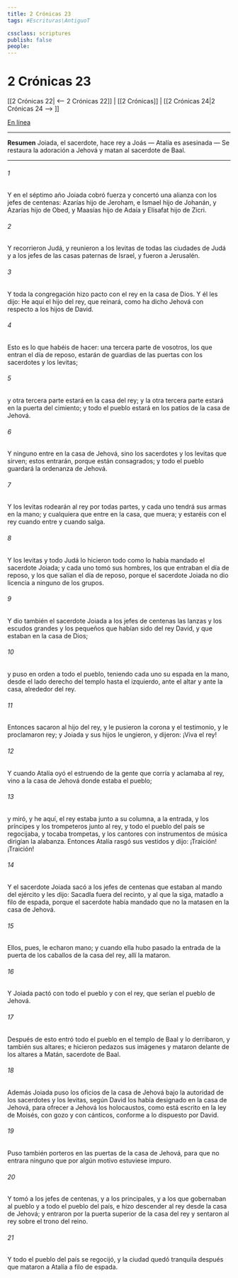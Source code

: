 ```yaml
---
title: 2 Crónicas 23
tags: #Escrituras\AntiguoT

cssclass: scriptures
publish: false
people:
---
```


# 2 Crónicas 23
[[2 Crónicas 22| <-- 2 Crónicas 22]] | [[2 Crónicas]] | [[2 Crónicas 24|2 Crónicas 24 --> ]]

[En línea](https://churchofjesuschrist.org/study/scriptures/ot/2-chr/23?lang=spa)

---
__Resumen__
Joiada, el sacerdote, hace rey a Joás — Atalía es asesinada — Se restaura la adoración a Jehová y matan al sacerdote de Baal.

---
###### 1 
Y en el séptimo año Joiada cobró fuerza y concertó una alianza con los jefes de centenas: Azarías hijo de Jeroham, e Ismael hijo de Johanán, y Azarías hijo de Obed, y Maasías hijo de Adaía y Elisafat hijo de Zicri.

###### 2 
Y recorrieron Judá, y reunieron a los levitas de todas las ciudades de Judá y a los jefes de las casas paternas de Israel, y fueron a Jerusalén.

###### 3 
Y toda la congregación hizo pacto con el rey en la casa de Dios. Y él les dijo: He aquí el hijo del rey, que reinará, como ha dicho Jehová con respecto a los hijos de David.

###### 4 
Esto es lo que habéis de hacer: una tercera parte de vosotros, los que entran el día de reposo, estarán de guardias de las puertas con los sacerdotes y los levitas;

###### 5 
y otra tercera parte estará en la casa del rey; y la otra tercera parte estará en la puerta del cimiento; y todo el pueblo estará en los patios de la casa de Jehová.

###### 6 
Y ninguno entre en la casa de Jehová, sino los sacerdotes y los levitas que sirven; estos entrarán, porque están consagrados; y todo el pueblo guardará la ordenanza de Jehová.

###### 7 
Y los levitas rodearán al rey por todas partes, y cada uno tendrá sus armas en la mano; y cualquiera que entre en la casa, que muera; y estaréis con el rey cuando entre y cuando salga.

###### 8 
Y los levitas y todo Judá lo hicieron todo como lo había mandado el sacerdote Joiada; y cada uno tomó sus hombres, los que entraban el día de reposo, y los que salían el día de reposo, porque el sacerdote Joiada no dio licencia a ninguno de los grupos.

###### 9 
Y dio también el sacerdote Joiada a los jefes de centenas las lanzas y los escudos grandes y los pequeños que habían sido del rey David, y que estaban en la casa de Dios;

###### 10 
y puso en orden a todo el pueblo, teniendo cada uno su espada en la mano, desde el lado derecho del templo hasta el izquierdo, ante el altar y ante la casa, alrededor del rey.

###### 11 
Entonces sacaron al hijo del rey, y le pusieron la corona y el testimonio, y le proclamaron rey; y Joiada y sus hijos le ungieron, y dijeron: ¡Viva el rey!

###### 12 
Y cuando Atalía oyó el estruendo de la gente que corría y aclamaba al rey, vino a la casa de Jehová donde estaba el pueblo;

###### 13 
y miró, y he aquí, el rey estaba junto a su columna, a la entrada, y los príncipes y los trompeteros junto al rey, y todo el pueblo del país se regocijaba, y tocaba trompetas, y los cantores con instrumentos de música dirigían la alabanza. Entonces Atalía rasgó sus vestidos y dijo: ¡Traición! ¡Traición!

###### 14 
Y el sacerdote Joiada sacó a los jefes de centenas que estaban al mando del ejército y les dijo: Sacadla fuera del recinto, y al que la siga, matadlo a filo de espada, porque el sacerdote había mandado que no la matasen en la casa de Jehová.

###### 15 
Ellos, pues, le echaron mano; y cuando ella hubo pasado la entrada de la puerta de los caballos de la casa del rey, allí la mataron.

###### 16 
Y Joiada pactó con todo el pueblo y con el rey, que serían el pueblo de Jehová.

###### 17 
Después de esto entró todo el pueblo en el templo de Baal y lo derribaron, y también sus altares; e hicieron pedazos sus imágenes y mataron delante de los altares a Matán, sacerdote de Baal.

###### 18 
Además Joiada puso los oficios de la casa de Jehová bajo la autoridad de los sacerdotes y los levitas, según David los había designado en la casa de Jehová, para ofrecer a Jehová los holocaustos, como está escrito en la ley de Moisés, con gozo y con cánticos, conforme a lo dispuesto por David.

###### 19 
Puso también porteros en las puertas de la casa de Jehová, para que no entrara ninguno que por algún motivo estuviese impuro.

###### 20 
Y tomó a los jefes de centenas, y a los principales, y a los que gobernaban al pueblo y a todo el pueblo del país, e hizo descender al rey desde la casa de Jehová; y entraron por la puerta superior de la casa del rey y sentaron al rey sobre el trono del reino.

###### 21 
Y todo el pueblo del país se regocijó, y la ciudad quedó tranquila después que mataron a Atalía a filo de espada.

